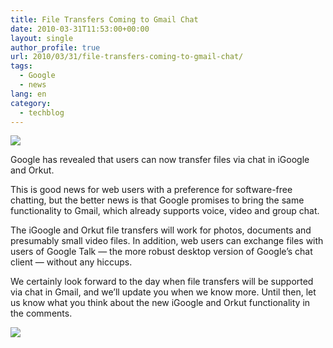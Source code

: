 ```yaml
---
title: File Transfers Coming to Gmail Chat
date: 2010-03-31T11:53:00+00:00
layout: single
author_profile: true
url: 2010/03/31/file-transfers-coming-to-gmail-chat/
tags:
  - Google
  - news
lang: en
category: 
  - techblog
---
```

[![](http://2.bp.blogspot.com/_vaUVXcmC3OI/S7MwP9B0VVI/AAAAAAAABbA/gpcdZSZ1lzQ/s200/igoogle-file-transfer.jpg)](http://2.bp.blogspot.com/_vaUVXcmC3OI/S7MwP9B0VVI/AAAAAAAABbA/gpcdZSZ1lzQ/s1600-h/igoogle-file-transfer.jpg)

Google has revealed that users can now transfer files via chat in iGoogle and Orkut.

This is good news for web users with a preference for software-free chatting, but the better news is that Google promises to bring the same functionality to Gmail, which already supports voice, video and group chat.

The iGoogle and Orkut file transfers will work for photos, documents and presumably small video files. In addition, web users can exchange files with users of Google Talk — the more robust desktop version of Google’s chat client — without any hiccups.

We certainly look forward to the day when file transfers will be supported via chat in Gmail, and we’ll update you when we know more. Until then, let us know what you think about the new iGoogle and Orkut functionality in the comments.

[![](http://1.bp.blogspot.com/_vaUVXcmC3OI/S7MwbDyfYJI/AAAAAAAABbE/bo8HAu1S308/s400/QjlAL.png)](http://1.bp.blogspot.com/_vaUVXcmC3OI/S7MwbDyfYJI/AAAAAAAABbE/bo8HAu1S308/s1600-h/QjlAL.png)

